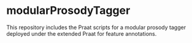 # modularProsodyTagger
This repository includes the Praat scripts for a modular prosody tagger deployed under the extended Praat  for feature annotations.
